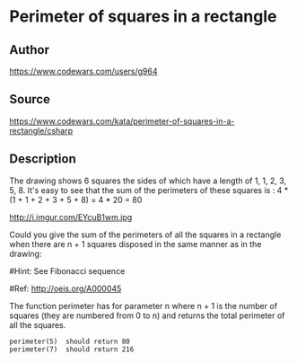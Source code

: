 # Perimeter of squares in a rectangle

## Author
https://www.codewars.com/users/g964

## Source
https://www.codewars.com/kata/perimeter-of-squares-in-a-rectangle/csharp

## Description

The drawing shows 6 squares the sides of which have a length of 1, 1, 2, 3, 5, 8. It's easy to see that the sum of the perimeters of these squares is : 4 * (1 + 1 + 2 + 3 + 5 + 8) = 4 * 20 = 80

http://i.imgur.com/EYcuB1wm.jpg

Could you give the sum of the perimeters of all the squares in a rectangle when there are n + 1 squares disposed in the same manner as in the drawing:

#Hint: See Fibonacci sequence

#Ref: http://oeis.org/A000045

The function perimeter has for parameter n where n + 1 is the number of squares (they are numbered from 0 to n) and returns the total perimeter of all the squares.
```
perimeter(5)  should return 80
perimeter(7)  should return 216
```